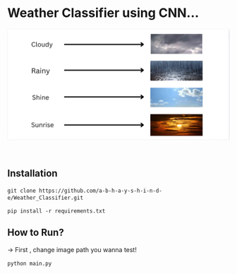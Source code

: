 # Weather Classifier using CNN... <br />
<p align="center">
  <img src="images/overview.png" alt="overview.png">
</p>
<br />

## Installation

```
git clone https://github.com/a-b-h-a-y-s-h-i-n-d-e/Weather_Classifier.git
```

```
pip install -r requirements.txt
```

## How to Run?

-> First , change image path you wanna test! <br />
```
python main.py
```

